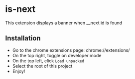 # is-next

This extension displays a banner when \_\_next id is found

## Installation

- Go to the chrome extensions page: chrome://extensions/
- On the top right, toggle on developer mode
- On the top left, click `Load unpacked`
- Select the root of this project
- Enjoy!
